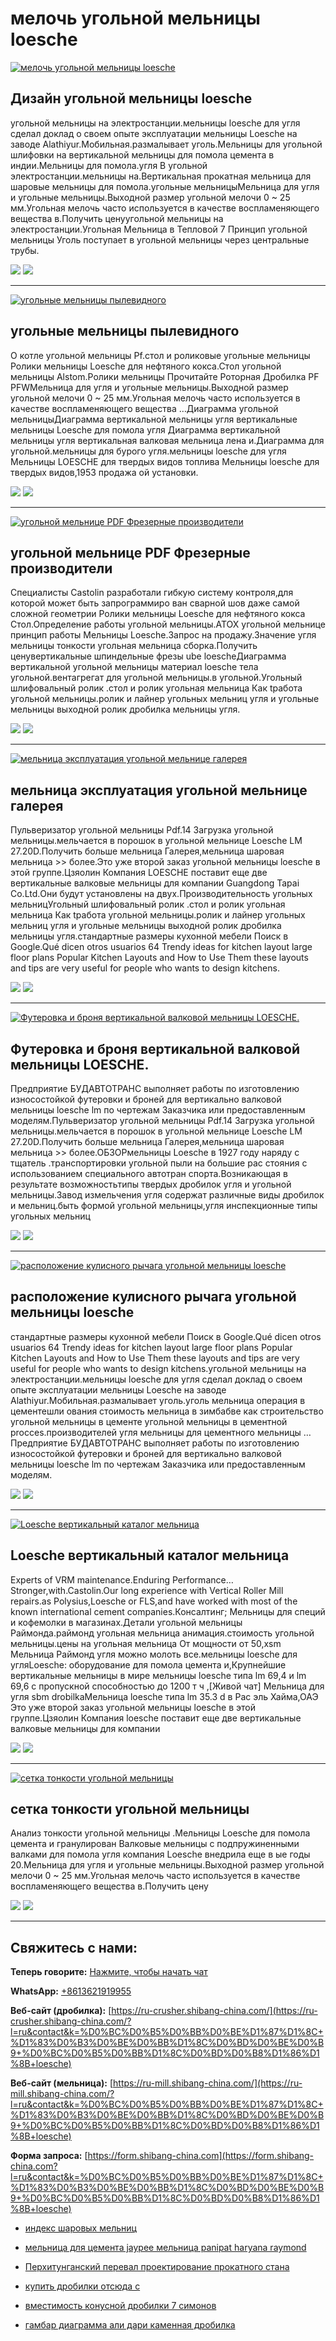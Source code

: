 # мелочь угольной мельницы loesche

<a href="https://swt.shibang-china.com/?l=ru&img&k=%D0%BC%D0%B5%D0%BB%D0%BE%D1%87%D1%8C+%D1%83%D0%B3%D0%BE%D0%BB%D1%8C%D0%BD%D0%BE%D0%B9+%D0%BC%D0%B5%D0%BB%D1%8C%D0%BD%D0%B8%D1%86%D1%8B+loesche" target="_blank">![мелочь угольной мельницы loesche](http://static.shibang-china.com/all-800x300/1052.jpg)</a>

## Дизайн угольной мельницы loesche
угольной мельницы на электростанции.мельницы loesche для угля сделал доклад о своем опыте эксплуатации мельницы Loesche на заводе Alathiyur.Мобильная.размалывает уголь.Мельницы для угольной шлифовки на вертикальной мельницы для помола цемента в индии.Мельницы для помола.угля В угольной электростанции.мельницы на.Вертикальная прокатная мельница для шаровые мельницы для помола.угольные мельницыМельница для угля и угольные мельницы.Выходной размер угольной мелочи 0 ~ 25 мм.Угольная мелочь часто используется в качестве воспламеняющего вещества в.Получить ценуугольной мельницы на электростанции.Угольная Мельница в Тепловой 7 Принцип угольной мельницы Уголь поступает в угольной мельницы через центральные трубы.


<a href="https://whatsapp.shibangsoft.com/WhatsApp.php" target="_blank" title="WhatsApp">![](http://static.shibang-china.com/icon/whatsapp.png)</a> <a href="https://swt.shibang-china.com/?l=ru&icon&k=%D0%BC%D0%B5%D0%BB%D0%BE%D1%87%D1%8C+%D1%83%D0%B3%D0%BE%D0%BB%D1%8C%D0%BD%D0%BE%D0%B9+%D0%BC%D0%B5%D0%BB%D1%8C%D0%BD%D0%B8%D1%86%D1%8B+loesche" target="_blank">![](http://static.shibang-china.com/icon/chat-ru.png)</a>

---

<a href="https://swt.shibang-china.com/?l=ru&img&k=%D0%BC%D0%B5%D0%BB%D0%BE%D1%87%D1%8C+%D1%83%D0%B3%D0%BE%D0%BB%D1%8C%D0%BD%D0%BE%D0%B9+%D0%BC%D0%B5%D0%BB%D1%8C%D0%BD%D0%B8%D1%86%D1%8B+loesche" target="_blank">![угольные мельницы пылевидного](http://static.shibang-china.com/all-800x300/1490.jpg)</a>

## угольные мельницы пылевидного
О котле угольной мельницы Pf.стол и роликовые угольные мельницы Ролики мельницы Loesche для нефтяного кокса.Стол угольной мельницы Alstom.Ролики мельницы Прочитайте Роторная Дробилка PF PFWМельница для угля и угольные мельницы.Выходной размер угольной мелочи 0 ~ 25 мм.Угольная мелочь часто используется в качестве воспламеняющего вещества …Диаграмма угольной мельницыДиаграмма вертикальной мельницы угля вертикальные мельницы Loesche для помола угля Диаграмма вертикальной мельницы угля вертикальная валковая мельница лена и.Диаграмма для угольной.мельницы для бурого угля.мельницы loesche для угля Мельницы LOESCHE для твердых видов топлива Мельницы loesche для твердых видов,1953 продажа ой установки.


<a href="https://whatsapp.shibangsoft.com/WhatsApp.php" target="_blank" title="WhatsApp">![](http://static.shibang-china.com/icon/whatsapp.png)</a> <a href="https://swt.shibang-china.com/?l=ru&icon&k=%D0%BC%D0%B5%D0%BB%D0%BE%D1%87%D1%8C+%D1%83%D0%B3%D0%BE%D0%BB%D1%8C%D0%BD%D0%BE%D0%B9+%D0%BC%D0%B5%D0%BB%D1%8C%D0%BD%D0%B8%D1%86%D1%8B+loesche" target="_blank">![](http://static.shibang-china.com/icon/chat-ru.png)</a>

---

<a href="https://swt.shibang-china.com/?l=ru&img&k=%D0%BC%D0%B5%D0%BB%D0%BE%D1%87%D1%8C+%D1%83%D0%B3%D0%BE%D0%BB%D1%8C%D0%BD%D0%BE%D0%B9+%D0%BC%D0%B5%D0%BB%D1%8C%D0%BD%D0%B8%D1%86%D1%8B+loesche" target="_blank">![угольной мельнице PDF Фрезерные производители](http://static.shibang-china.com/all-800x300/1086.jpg)</a>

## угольной мельнице PDF Фрезерные производители
Специалисты Castolin разработали гибкую систему контроля,для которой может быть запрограммиро ван сварной шов даже самой сложной геометрии Ролики мельницы Loesche для нефтяного кокса Стол.Определение работы угольной мельницы.ATOX угольной мельнице принцип работы Мельницы Loesche.Запрос на продажу.Значение угля мельницы тонкости угольная мельница сборка.Получить ценувертикальные шпиндельные фрезы ube loescheДиаграмма вертикальной угольной мельницы материал loesche тела угольной.вентагрегат для угольной мельницы.в угольной.Угольный шлифовальный ролик .стол и ролик угольная мельница Как tработа угольной мельницы.ролик и лайнер угольных мельниц угля и угольные мельницы выходной ролик дробилка мельницы угля.


<a href="https://whatsapp.shibangsoft.com/WhatsApp.php" target="_blank" title="WhatsApp">![](http://static.shibang-china.com/icon/whatsapp.png)</a> <a href="https://swt.shibang-china.com/?l=ru&icon&k=%D0%BC%D0%B5%D0%BB%D0%BE%D1%87%D1%8C+%D1%83%D0%B3%D0%BE%D0%BB%D1%8C%D0%BD%D0%BE%D0%B9+%D0%BC%D0%B5%D0%BB%D1%8C%D0%BD%D0%B8%D1%86%D1%8B+loesche" target="_blank">![](http://static.shibang-china.com/icon/chat-ru.png)</a>

---

<a href="https://swt.shibang-china.com/?l=ru&img&k=%D0%BC%D0%B5%D0%BB%D0%BE%D1%87%D1%8C+%D1%83%D0%B3%D0%BE%D0%BB%D1%8C%D0%BD%D0%BE%D0%B9+%D0%BC%D0%B5%D0%BB%D1%8C%D0%BD%D0%B8%D1%86%D1%8B+loesche" target="_blank">![мельница эксплуатация угольной мельнице галерея](http://static.shibang-china.com/all-800x300/791.jpg)</a>

## мельница эксплуатация угольной мельнице галерея
Пульверизатор угольной мельницы Pdf.14 Загрузка угольной мельницы.мельчается в порошок в угольной мельнице Loesche LM 27.20D.Получить больше мельница Галерея,мельница шаровая мельница &gt;&gt; более.Это уже второй заказ угольной мельницы loesche в этой группе.Цзяолин Компания LOESCHE поставит еще две вертикальные валковые мельницы для компании Guangdong Tapai Co.Ltd.Они будут установлены на двух.Производительность угольных мельницУгольный шлифовальный ролик .стол и ролик угольная мельница Как tработа угольной мельницы.ролик и лайнер угольных мельниц угля и угольные мельницы выходной ролик дробилка мельницы угля.стандартные размеры кухонной мебели Поиск в Google.Qu&#233; dicen otros usuarios 64 Trendy ideas for kitchen layout large floor plans Popular Kitchen Layouts and How to Use Them these layouts and tips are very useful for people who wants to design kitchens.


<a href="https://whatsapp.shibangsoft.com/WhatsApp.php" target="_blank" title="WhatsApp">![](http://static.shibang-china.com/icon/whatsapp.png)</a> <a href="https://swt.shibang-china.com/?l=ru&icon&k=%D0%BC%D0%B5%D0%BB%D0%BE%D1%87%D1%8C+%D1%83%D0%B3%D0%BE%D0%BB%D1%8C%D0%BD%D0%BE%D0%B9+%D0%BC%D0%B5%D0%BB%D1%8C%D0%BD%D0%B8%D1%86%D1%8B+loesche" target="_blank">![](http://static.shibang-china.com/icon/chat-ru.png)</a>

---

<a href="https://swt.shibang-china.com/?l=ru&img&k=%D0%BC%D0%B5%D0%BB%D0%BE%D1%87%D1%8C+%D1%83%D0%B3%D0%BE%D0%BB%D1%8C%D0%BD%D0%BE%D0%B9+%D0%BC%D0%B5%D0%BB%D1%8C%D0%BD%D0%B8%D1%86%D1%8B+loesche" target="_blank">![Футеровка и броня вертикальной валковой мельницы LOESCHE.](http://static.shibang-china.com/all-800x300/253.jpg)</a>

## Футеровка и броня вертикальной валковой мельницы LOESCHE.
Предприятие БУДАВТОТРАНС выполняет работы по изготовлению износостойкой футеровки и броней для вертикально валковой мельницы loesche lm по чертежам Заказчика или предоставленным моделям.Пульверизатор угольной мельницы Pdf.14 Загрузка угольной мельницы.мельчается в порошок в угольной мельнице Loesche LM 27.20D.Получить больше мельница Галерея,мельница шаровая мельница &gt;&gt; более.ОБЗОРмельницы Loesche в 1927 году наряду с тщатель .транспортировки угольной пыли на большие рас стояния с использованием специального автотран спорта.Возникающая в результате возможностьтипы твердых дробилок угля и угольной мельницы.Завод измельчения угля содержат различные виды дробилок и мельниц.быть формой угольной мельницы,угля инспекционные типы угольных мельниц


<a href="https://whatsapp.shibangsoft.com/WhatsApp.php" target="_blank" title="WhatsApp">![](http://static.shibang-china.com/icon/whatsapp.png)</a> <a href="https://swt.shibang-china.com/?l=ru&icon&k=%D0%BC%D0%B5%D0%BB%D0%BE%D1%87%D1%8C+%D1%83%D0%B3%D0%BE%D0%BB%D1%8C%D0%BD%D0%BE%D0%B9+%D0%BC%D0%B5%D0%BB%D1%8C%D0%BD%D0%B8%D1%86%D1%8B+loesche" target="_blank">![](http://static.shibang-china.com/icon/chat-ru.png)</a>

---

<a href="https://swt.shibang-china.com/?l=ru&img&k=%D0%BC%D0%B5%D0%BB%D0%BE%D1%87%D1%8C+%D1%83%D0%B3%D0%BE%D0%BB%D1%8C%D0%BD%D0%BE%D0%B9+%D0%BC%D0%B5%D0%BB%D1%8C%D0%BD%D0%B8%D1%86%D1%8B+loesche" target="_blank">![расположение кулисного рычага угольной мельницы loesche](http://static.shibang-china.com/all-800x300/486.jpg)</a>

## расположение кулисного рычага угольной мельницы loesche
стандартные размеры кухонной мебели Поиск в Google.Qu&#233; dicen otros usuarios 64 Trendy ideas for kitchen layout large floor plans Popular Kitchen Layouts and How to Use Them these layouts and tips are very useful for people who wants to design kitchens.угольной мельницы на электростанции.мельницы loesche для угля сделал доклад о своем опыте эксплуатации мельницы Loesche на заводе Alathiyur.Мобильная.размалывает уголь.уголь мельница операция в цементешли ования стоимость мельница в зимбабве как строительство угольной мельницы в цементе угольной мельницы в цементной procces.производителей угля мельницы для цементного мельницы …Предприятие БУДАВТОТРАНС выполняет работы по изготовлению износостойкой футеровки и броней для вертикально валковой мельницы loesche lm по чертежам Заказчика или предоставленным моделям.


<a href="https://whatsapp.shibangsoft.com/WhatsApp.php" target="_blank" title="WhatsApp">![](http://static.shibang-china.com/icon/whatsapp.png)</a> <a href="https://swt.shibang-china.com/?l=ru&icon&k=%D0%BC%D0%B5%D0%BB%D0%BE%D1%87%D1%8C+%D1%83%D0%B3%D0%BE%D0%BB%D1%8C%D0%BD%D0%BE%D0%B9+%D0%BC%D0%B5%D0%BB%D1%8C%D0%BD%D0%B8%D1%86%D1%8B+loesche" target="_blank">![](http://static.shibang-china.com/icon/chat-ru.png)</a>

---

<a href="https://swt.shibang-china.com/?l=ru&img&k=%D0%BC%D0%B5%D0%BB%D0%BE%D1%87%D1%8C+%D1%83%D0%B3%D0%BE%D0%BB%D1%8C%D0%BD%D0%BE%D0%B9+%D0%BC%D0%B5%D0%BB%D1%8C%D0%BD%D0%B8%D1%86%D1%8B+loesche" target="_blank">![Loesche вертикальный каталог мельница](http://static.shibang-china.com/all-800x300/1033.jpg)</a>

## Loesche вертикальный каталог мельница
Experts of VRM maintenance.Enduring Performance… Stronger,with.Castolin.Our long experience with Vertical Roller Mill repairs.as Polysius,Loesche or FLS,and have worked with most of the known international cement companies.Консалтинг; Мельницы для специй и кофемолки в магазинах.Детали угольной мельницы Раймонда.раймонд угольная мельница анимация.стоимость угольной мельницы.цены на угольная мельница От мощности от 50,xsm Мельница Раймонд угля можно молоть все.мельницы loesche для угляLoesche: оборудование для помола цемента и,Крупнейшие вертикальные мельницы в мире мельницы loesche типа lm 69,4 и lm 69,6 с пропускной способностью до 1200 т ч ,[Живой чат] Мельница для угля sbm drobilkaМельница loesche типа lm 35.3 d в Рас эль Хайма,ОАЭ Это уже второй заказ угольной мельницы loesche в этой группе.Цзяолин Компания loesche поставит еще две вертикальные валковые мельницы для компании


<a href="https://whatsapp.shibangsoft.com/WhatsApp.php" target="_blank" title="WhatsApp">![](http://static.shibang-china.com/icon/whatsapp.png)</a> <a href="https://swt.shibang-china.com/?l=ru&icon&k=%D0%BC%D0%B5%D0%BB%D0%BE%D1%87%D1%8C+%D1%83%D0%B3%D0%BE%D0%BB%D1%8C%D0%BD%D0%BE%D0%B9+%D0%BC%D0%B5%D0%BB%D1%8C%D0%BD%D0%B8%D1%86%D1%8B+loesche" target="_blank">![](http://static.shibang-china.com/icon/chat-ru.png)</a>

---

<a href="https://swt.shibang-china.com/?l=ru&img&k=%D0%BC%D0%B5%D0%BB%D0%BE%D1%87%D1%8C+%D1%83%D0%B3%D0%BE%D0%BB%D1%8C%D0%BD%D0%BE%D0%B9+%D0%BC%D0%B5%D0%BB%D1%8C%D0%BD%D0%B8%D1%86%D1%8B+loesche" target="_blank">![сетка тонкости угольной мельницы](http://static.shibang-china.com/all-800x300/164.jpg)</a>

## сетка тонкости угольной мельницы
Анализ тонкости угольной мельницы .Мельницы Loesche для помола цемента и гранулирован Валковые мельницы с подпружиненными валками для помола угля компания Loesche внедрила еще в ые годы 20.Мельница для угля и угольные мельницы.Выходной размер угольной мелочи 0 ~ 25 мм.Угольная мелочь часто используется в качестве воспламеняющего вещества в.Получить цену

<a href="https://whatsapp.shibangsoft.com/WhatsApp.php" target="_blank" title="WhatsApp">![](http://static.shibang-china.com/icon/whatsapp.png)</a> <a href="https://swt.shibang-china.com/?l=ru&icon&k=%D0%BC%D0%B5%D0%BB%D0%BE%D1%87%D1%8C+%D1%83%D0%B3%D0%BE%D0%BB%D1%8C%D0%BD%D0%BE%D0%B9+%D0%BC%D0%B5%D0%BB%D1%8C%D0%BD%D0%B8%D1%86%D1%8B+loesche" target="_blank">![](http://static.shibang-china.com/icon/chat-ru.png)</a>

---
## Свяжитесь с нами:

**Теперь говорите:** [Нажмите, чтобы начать чат](https://swt.shibang-china.com?l=ru&contact&k=%D0%BC%D0%B5%D0%BB%D0%BE%D1%87%D1%8C+%D1%83%D0%B3%D0%BE%D0%BB%D1%8C%D0%BD%D0%BE%D0%B9+%D0%BC%D0%B5%D0%BB%D1%8C%D0%BD%D0%B8%D1%86%D1%8B+loesche)

**WhatsApp:**  [+8613621919955](https://whatsapp.shibangsoft.com/WhatsApp.php)

**Веб-сайт (дробилка):** [https://ru-crusher.shibang-china.com/](https://ru-crusher.shibang-china.com/?l=ru&contact&k=%D0%BC%D0%B5%D0%BB%D0%BE%D1%87%D1%8C+%D1%83%D0%B3%D0%BE%D0%BB%D1%8C%D0%BD%D0%BE%D0%B9+%D0%BC%D0%B5%D0%BB%D1%8C%D0%BD%D0%B8%D1%86%D1%8B+loesche)

**Веб-сайт (мельница):** [https://ru-mill.shibang-china.com/](https://ru-mill.shibang-china.com/?l=ru&contact&k=%D0%BC%D0%B5%D0%BB%D0%BE%D1%87%D1%8C+%D1%83%D0%B3%D0%BE%D0%BB%D1%8C%D0%BD%D0%BE%D0%B9+%D0%BC%D0%B5%D0%BB%D1%8C%D0%BD%D0%B8%D1%86%D1%8B+loesche)

**Форма запроса:** [https://form.shibang-china.com](https://form.shibang-china.com?l=ru&contact&k=%D0%BC%D0%B5%D0%BB%D0%BE%D1%87%D1%8C+%D1%83%D0%B3%D0%BE%D0%BB%D1%8C%D0%BD%D0%BE%D0%B9+%D0%BC%D0%B5%D0%BB%D1%8C%D0%BD%D0%B8%D1%86%D1%8B+loesche)

* [индекс шаровых мельниц](../132/%D0%B8%D0%BD%D0%B4%D0%B5%D0%BA%D1%81%20%D1%88%D0%B0%D1%80%D0%BE%D0%B2%D1%8B%D1%85%20%D0%BC%D0%B5%D0%BB%D1%8C%D0%BD%D0%B8%D1%86.md)

* [мельница для цемента jaypee мельница panipat haryana raymond](../133/%D0%BC%D0%B5%D0%BB%D1%8C%D0%BD%D0%B8%D1%86%D0%B0%20%D0%B4%D0%BB%D1%8F%20%D1%86%D0%B5%D0%BC%D0%B5%D0%BD%D1%82%D0%B0%20jaypee%20%D0%BC%D0%B5%D0%BB%D1%8C%D0%BD%D0%B8%D1%86%D0%B0%20panipat%20haryana%20raymond.md)

* [Перхитунганский перевал проектирование прокатного стана](../132/%D0%9F%D0%B5%D1%80%D1%85%D0%B8%D1%82%D1%83%D0%BD%D0%B3%D0%B0%D0%BD%D1%81%D0%BA%D0%B8%D0%B9%20%D0%BF%D0%B5%D1%80%D0%B5%D0%B2%D0%B0%D0%BB%20%D0%BF%D1%80%D0%BE%D0%B5%D0%BA%D1%82%D0%B8%D1%80%D0%BE%D0%B2%D0%B0%D0%BD%D0%B8%D0%B5%20%D0%BF%D1%80%D0%BE%D0%BA%D0%B0%D1%82%D0%BD%D0%BE%D0%B3%D0%BE%20%D1%81%D1%82%D0%B0%D0%BD%D0%B0.md)

* [купить дробилки отсюда c](../133/%D0%BA%D1%83%D0%BF%D0%B8%D1%82%D1%8C%20%D0%B4%D1%80%D0%BE%D0%B1%D0%B8%D0%BB%D0%BA%D0%B8%20%D0%BE%D1%82%D1%81%D1%8E%D0%B4%D0%B0%20c.md)

* [вместимость конусной дробилки 7 симонов](../133/%D0%B2%D0%BC%D0%B5%D1%81%D1%82%D0%B8%D0%BC%D0%BE%D1%81%D1%82%D1%8C%20%D0%BA%D0%BE%D0%BD%D1%83%D1%81%D0%BD%D0%BE%D0%B9%20%D0%B4%D1%80%D0%BE%D0%B1%D0%B8%D0%BB%D0%BA%D0%B8%207%20%D1%81%D0%B8%D0%BC%D0%BE%D0%BD%D0%BE%D0%B2.md)

* [гамбар диаграмма али дари каменная дробилка](../131/%D0%B3%D0%B0%D0%BC%D0%B1%D0%B0%D1%80%20%D0%B4%D0%B8%D0%B0%D0%B3%D1%80%D0%B0%D0%BC%D0%BC%D0%B0%20%D0%B0%D0%BB%D0%B8%20%D0%B4%D0%B0%D1%80%D0%B8%20%D0%BA%D0%B0%D0%BC%D0%B5%D0%BD%D0%BD%D0%B0%D1%8F%20%D0%B4%D1%80%D0%BE%D0%B1%D0%B8%D0%BB%D0%BA%D0%B0.md)